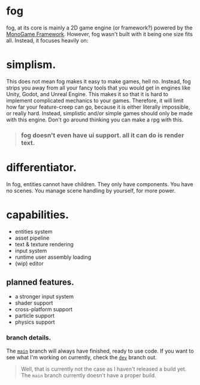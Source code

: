 # fog
fog, at its core is mainly a 2D game engine (or framework?) powered by the [MonoGame Framework](https://github.com/MonoGame/MonoGame). However, fog wasn't built with it being one size fits all. Instead, it focuses heavily on:

# simplism.
This does not mean fog makes it easy to make games, hell no. Instead, fog strips you away from all your fancy tools that you would get in engines like Unity, Godot, and Unreal Engine. This makes it so that it is hard to implement complicated mechanics to your games. Therefore, it will limit how far your feature-creep can go, because it is either literally impossible, or really hard. Instead, simplistic and/or simple games should only be made with this engine. Don't go around thinking you can make a rpg with this.

> ### fog doesn't even have ui support. all it can do is render text.

# differentiator.
In fog, entities cannot have children. They only have components. You have no scenes. You manage scene handling by yourself, for more power.

# capabilities.
 - entities system
 - asset pipeline
 - text & texture rendering
 - input system
 - runtime user assembly loading
 - (wip) editor

## planned features.
 - a stronger input system
 - shader support
 - cross-platform support
 - particle support
 - physics support

### branch details.
The [`main`](https://github.com/amysthat/fog) branch will always have finished, ready to use code.
If you want to see what I'm working on currently, check the [`dev`](https://github.com/amysthat/fog/tree/dev) branch out.
> Well, that is currently not the case as I haven't released a build yet. The `main` branch currently doesn't have a proper build.
